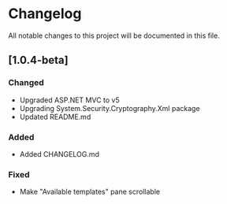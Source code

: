 # Changelog

All notable changes to this project will be documented in this file.

## [1.0.4-beta]

### Changed

- Upgraded ASP.NET MVC to v5
- Upgrading System.Security.Cryptography.Xml package
- Updated README.md

### Added

- Added CHANGELOG.md

### Fixed

- Make "Available templates" pane scrollable